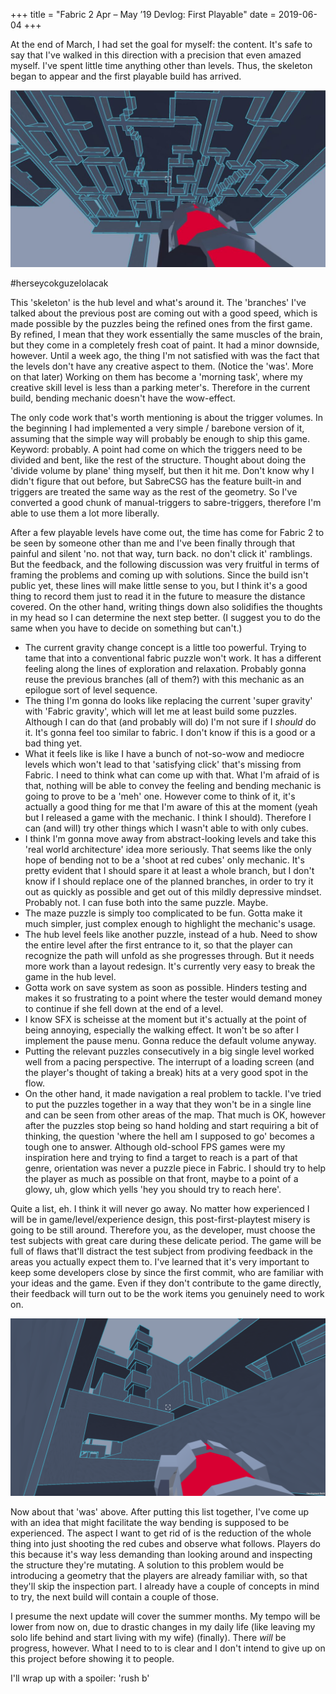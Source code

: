 +++
title = "Fabric 2 Apr – May ’19 Devlog: First Playable"
date = 2019-06-04
+++

At the end of March, I had set the goal for myself: the content. It's safe to say that I've walked in this direction with a precision that even amazed myself. I've spent little time anything other than levels. Thus, the skeleton began to appear and the first playable build has arrived.

![](images/D7b9-TcX4AA_76W-1024x575.jpg)

#herseycokguzelolacak

This 'skeleton' is the hub level and what's around it. The 'branches' I've talked about the previous post are coming out with a good speed, which is made possible by the puzzles being the refined ones from the first game. By refined, I mean that they work essentially the same muscles of the brain, but they come in a completely fresh coat of paint. It had a minor downside, however. Until a week ago, the thing I'm not satisfied with was the fact that the levels don't have any creative aspect to them. (Notice the 'was'. More on that later) Working on them has become a 'morning task', where my creative skill level is less than a parking meter's. Therefore in the current build, bending mechanic doesn't have the wow-effect.

The only code work that's worth mentioning is about the trigger volumes. In the beginning I had implemented a very simple / barebone version of it, assuming that the simple way will probably be enough to ship this game. Keyword: probably. A point had come on which the triggers need to be divided and bent, like the rest of the structure. Thought about doing the 'divide volume by plane' thing myself, but then it hit me. Don't know why I didn't figure that out before, but SabreCSG has the feature built-in and triggers are treated the same way as the rest of the geometry. So I've converted a good chunk of manual-triggers to sabre-triggers, therefore I'm able to use them a lot more liberally.

After a few playable levels have come out, the time has come for Fabric 2 to be seen by someone other than me and I've been finally through that painful and silent 'no. not that way, turn back. no don't click it' ramblings. But the feedback, and the following discussion was very fruitful in terms of framing the problems and coming up with solutions. Since the build isn't public yet, these lines will make little sense to you, but I think it's a good thing to record them just to read it in the future to measure the distance covered. On the other hand, writing things down also solidifies the thoughts in my head so I can determine the next step better. (I suggest you to do the same when you have to decide on something but can't.)

- The current gravity change concept is a little too powerful. Trying to tame that into a conventional fabric puzzle won't work. It has a different feeling along the lines of exploration and relaxation. Probably gonna reuse the previous branches (all of them?) with this mechanic as an epilogue sort of level sequence.
- The thing I'm gonna do looks like replacing the current 'super gravity' with 'Fabric gravity', which will let me at least build some puzzles. Although I can do that (and probably will do) I'm not sure if I _should_ do it. It's gonna feel too similar to fabric. I don't know if this is a good or a bad thing yet.
- What it feels like is like I have a bunch of not-so-wow and mediocre levels which won't lead to that 'satisfying click' that's missing from Fabric. I need to think what can come up with that. What I'm afraid of is that, nothing will be able to convey the feeling and bending mechanic is going to prove to be a 'meh' one. However come to think of it, it's actually a good thing for me that I'm aware of this at the moment (yeah but I released a game with the mechanic. I think I should). Therefore I can (and will) try other things which I wasn't able to with only cubes.
- I think I'm gonna move away from abstract-looking levels and take this 'real world architecture' idea more seriously. That seems like the only hope of bending not to be a 'shoot at red cubes' only mechanic. It's pretty evident that I should spare it at least a whole branch, but I don't know if I should replace one of the planned branches, in order to try it out as quickly as possible and get out of this mildly depressive mindset. Probably not. I can fuse both into the same puzzle. Maybe.
- The maze puzzle is simply too complicated to be fun. Gotta make it much simpler, just complex enough to highlight the mechanic's usage.
- The hub level feels like another puzzle, instead of a hub. Need to show the entire level after the first entrance to it, so that the player can recognize the path will unfold as she progresses through. But it needs more work than a layout redesign. It's currently very easy to break the game in the hub level.
- Gotta work on save system as soon as possible. Hinders testing and makes it so frustrating to a point where the tester would demand money to continue if she fell down at the end of a level.
- I know SFX is scheisse at the moment but it's actually at the point of being annoying, especially the walking effect. It won't be so after I implement the pause menu. Gonna reduce the default volume anyway.
- Putting the relevant puzzles consecutively in a big single level worked well from a pacing perspective. The interrupt of a loading screen (and the player's thought of taking a break) hits at a very good spot in the flow.
- On the other hand, it made navigation a real problem to tackle. I've tried to put the puzzles together in a way that they won't be in a single line and can be seen from other areas of the map. That much is OK, however after the puzzles stop being so hand holding and start requiring a bit of thinking, the question 'where the hell am I supposed to go' becomes a tough one to answer. Although old-school FPS games were my inspiration here and trying to find a target to reach is a part of that genre, orientation was never a puzzle piece in Fabric. I should try to help the player as much as possible on that front, maybe to a point of a glowy, uh, glow which yells 'hey you should try to reach here'.

Quite a list, eh. I think it will never go away. No matter how experienced I will be in game/level/experience design, this post-first-playtest misery is going to be still around. Therefore you, as the developer, must choose the test subjects with great care during these delicate period. The game will be full of flaws that'll distract the test subject from prodiving feedback in the areas you actually expect them to. I've learned that it's very important to keep some developers close by since the first commit, who are familiar with your ideas and the game. Even if they don't contribute to the game directly, their feedback will turn out to be the work items you genuinely need to work on.

![](images/Screenshot-8-1024x576.png)

Now about that 'was' above. After putting this list together, I've come up with an idea that might facilitate the way bending is supposed to be experienced. The aspect I want to get rid of is the reduction of the whole thing into just shooting the red cubes and observe what follows. Players do this because it's way less demanding than looking around and inspecting the structure they're mutating. A solution to this problem would be introducing a geometry that the players are already familiar with, so that they'll skip the inspection part. I already have a couple of concepts in mind to try, the next build will contain a couple of those.

I presume the next update will cover the summer months. My tempo will be lower from now on, due to drastic changes in my daily life (like leaving my solo life behind and start living with my wife) (finally). There _will_ be progress, however. What I need to to is clear and I don't intend to give up on this project before showing it to people.

I'll wrap up with a spoiler: 'rush b'

